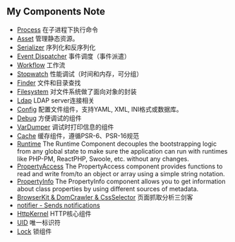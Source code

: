 ## My Components Note
- [Process](Process.md) 在子进程下执行命令
- [Asset](Asset.md) 管理静态资源。 
- [Serializer](Serializer.md) 序列化和反序列化
- [Event Dispatcher](EventDispatcher.md) 事件调度（事件派遣）
- [Workflow](Workflow.md) 工作流
- [Stopwatch](Stopwatch.md) 性能调试（时间和内存，可分组）
- [Finder](Finder.md) 文件和目录查找
- [Filesystem](Filesystem.md) 对文件系统做了面向对象的封装
- [Ldap](Ldap.md) LDAP server连接相关
- [Config](Config.md) 配置文件组件，支持YAML, XML, INI格式或数据库。
- [Debug](Debug.md) 方便调试的组件
- [VarDumper](VarDumper) 调试时打印信息的组件
- [Cache](Cache.md) 缓存组件，遵循PSR-6、PSR-16规范
- [Runtime](Runtime.md) The Runtime Component decouples the bootstrapping logic from any global state to make sure the application can run with runtimes like PHP-PM, ReactPHP, Swoole, etc. without any changes.
- [PropertyAccess](PropertyAccess.md) The PropertyAccess component provides functions to read and write from/to an object or array using a simple string notation.
- [PropertyInfo](PropertyInfo.md) The PropertyInfo component allows you to get information about class properties by using different sources of metadata.
- [BrowserKit & DomCrawler & CssSelector](BrowserKitDomCrawlerCssSelector.md) 页面抓取分析三剑客
- [notifier - Sends notifications](notifier.md)
- [HttpKernel](HttpKernel.md) HTTP核心组件
- [UID](uid.md) 唯一标识符
- [Lock](Lock.md) 锁组件